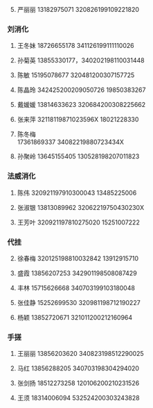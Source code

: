 5. 严丽丽
   13182975071
   320826199109221820

### 刘消化

1. 王冬妹
   18726655178
   341126199111110026

2. 孙菊英 13855330177，340202198110031448

3. 陈敏 15195078677 320481200307157725

4. 陈晶玲
   342425200209050726
   19850383267
5. 戴媛媛
   13814633623
   320684200308225662

6. 张来萍
   32118119871023596X
   18021228330

7. 陈冬梅  
    17361869337
   34082219880723434X
8. 孙聚岭
   13645155405
   130528198207011823

### 法威消化

1. 陈伟 320921197910300043 13485225006

2. 张淑银
   13813089962
   32062219750430230X
3. 王芳叶
   320921197810275020
   15251007222

### 代挂

2. 徐春梅
   320125198810032842
   13912915710

3. 盛霞
   13856207253
   342901198508087429

4. 丰林
   15715626668
   340703199103180048

5. 张佳静
   15252699530
   320981198712190227

6. 杨颖 13852720671 321011200212160964

### 手搓

1. 王丽丽
   13856203620
   340823198512290025

2. 马红
   13856288205
   340703198304294020

3. 张剑扬
   18512273258
   120106200210231526

4. 王须
   18314006094
   532524200303243828
